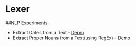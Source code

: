 Lexer
=====

##NLP Experiments

 - Extract Dates from a Text - [Demo](http://regex101.com/r/hZ7cK1/1)
 - Extract Proper Nouns from a Text(using RegEx) - [Demo](http://regex101.com/r/hZ7cK1/3)
